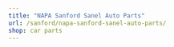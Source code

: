 ```yaml
---
title: "NAPA Sanford Sanel Auto Parts"
url: /sanford/napa-sanford-sanel-auto-parts/
shop: car parts
---
```

